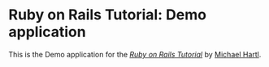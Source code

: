 # Ruby on Rails Tutorial: Demo application

This is the Demo application for the
[*Ruby on Rails Tutorial*](http://railstutorial.org/)
by [Michael Hartl](http://michaelhartl.com/).